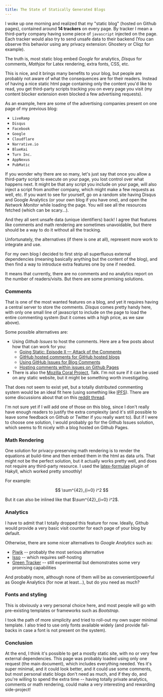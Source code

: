 ```yaml
---
title: The State of Statically Generated Blogs
---
```


I woke up one morning and realized that my "static blog" (hosted on
Github pages), contained around **14 trackers** on every page. By
tracker I mean a third-party company having some piece of `javascript`
injected on the page. Each tracker would also try to send unsafe data
to their backend (You can observe this behavior using any privacy
extension: Ghostery or Cliqz for example).

The truth is, most static blog embed *Google* for analytics, *Disqus*
for comments, *Mathjax* for Latex rendering, extra fonts, CSS, etc.

This is nice, and it brings many benefits to your blog, but people are
probably not aware of what the consequences are for their readers.
Instead of having a nice static html page containing only the content
you'd like to read, you get third-party scripts tracking you on every
page you visit (my content blocker extension even blocked a few advertising
requests).

As an example, here are some of the advertising companies present on one
page of my previous blog:

* `LiveRamp`
* `Disqus`
* `Facebook`
* `Google`
* `Cloudflare`
* `Narrative.io`
* `BlueKai`
* `Turn Inc.`
* `AppNexus`
* `PubMatic`

If you wonder why there are so many, let's just say that once you allow
a third-party script to execute on your page, you lost control over what
happens next. It might be that any script you include on your page,
will also inject a script from another company, which might make a few
requests as well, etc. If you want to see for yourself, go on a random site
having Disqus and Google Analytics (or your own blog if you have one), and open
the *Network Monitor* while loading the page. You will see all the resources
fetched (which can be scary...).

And they all sent unsafe data (unique identifiers) back! I agree that
features like comments and math rendering are sometimes unavoidable, but
there should be a way to do it without all the tracking.

Unfortunately, the alternatives (if there is one at all), represent more
work to integrate and use.

For my own blog I decided to first strip all superfluous external
dependencies (meaning basically anything but the content of the blog),
and then find a way to introduce extra features one by one if needed.

It means that currently, there are no comments and no analytics report
on the number of readers/visits. But there are some promising solutions.

### Comments

That is one of the most wanted features on a blog, and yet it requires having a
central server to store the comments. *Disqus* comes pretty handy here, with
only one small line of javascript to include on the page to load the entire
commenting system (but it comes with a high price, as we saw above).

Some possible alternatives are:

* Using *Github Issues* to host the comments. Here are a few posts about how that
  can work for you:
    * [Going Static: Episode II — Attack of the Comments](https://mademistakes.com/articles/jekyll-static-comments/)
    * [GitHub hosted comments for GitHub hosted blogs](http://ivanzuzak.info/2011/02/18/github-hosted-comments-for-github-hosted-blogs.html)
    * [Using GitHub Issues for Blog Comments](http://artsy.github.io/blog/2017/07/15/Comments-are-on/)
    * [Hosting comments within issues on Github Pages](http://sean.lane.sh/blog/2016/Hosting_comments_within_issues_on_Github_Pages)
* There is also the [Mozilla Coral Project](https://coralproject.net/about.html), Talk. I'm not sure if it can be used on any static website, but it might be something worth investigating.

That does not seem to exist yet, but a totally distributed commenting
system would be an ideal fit here (using something like [IPFS](https://ipfs.io/)). There are
some discussions about that on this
[reddit thread](https://www.reddit.com/r/ipfs/comments/4om8c0/how_to_create_a_fairly_decentralized_commenting/).

I'm not sure yet if I will add one of those on this blog, since I don't
really have enough readers to justify the extra complexity (and it's
still possible to leave some feedback on Github or Twitter if you really
want to). But if I were to choose one solution, I would probably go for
the Github Issues solution, which seems to fit nicely with a blog hosted
on Github Pages.

### Math Rendering

One solution for privacy-preserving math rendering is to render the
equations at build-time and then embed them in the html as data urls.
That might not be the perfect solution, but it actually works pretty
well, and does not require any third-party resource. I used the
[latex-formulae](https://github.com/liamoc/latex-formulae) plugin of
Hakyll, which worked pretty smoothly!

For example:

$$ \sum^{42}_{i=0} i^2 $$

But it can also be inlined like that $\sum^{42}_{i=0} i^2$.

### Analytics

I have to admit that I totally dropped this feature for now. Ideally,
Github would provide a very basic visit counter for each page of your
blog by default.

Otherwise, there are some nicer alternatives to *Google Analytics* such as:

* [Piwik](https://piwik.org/) -- probably the most serious alternative
* [Isso](https://posativ.org/isso/) -- which requires self-hosting
* [Green Tracker](https://github.com/cliqz-oss/green-analytics) -- still experimental but demonstrates some very promising capabilities

And probably more, although none of them will be as convenient/powerful as
Google Analytics (for now at least...), but do you need as much?

### Fonts and styling

This is obviously a very personal choice here, and most people will go with
pre-existing templates or frameworks such as *Bootstrap*.

I took the path of more simplicity and tried to roll-out my own super minimal
template. I also tried to use only fonts available widely (and provide
fall-backs in case a font is not present on the system).

### Conclusion

At the end, I think it's possible to get a mostly static site, with no or very
few external dependencies. This page was probably loaded using only one request
(the main document), which includes everything needed. Yes it's super minimal,
and it could look better, and it could use some comments, but most personal
static blogs don't need as much, and if they do, and you're willing to spend
the extra time -- having totally private analytics, comments or math rendering,
could make a very interesting and rewarding side-project!
